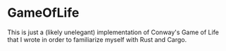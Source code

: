 # GameOfLife

This is just a (likely unelegant) implementation of Conway's Game of Life that I wrote in order to familiarize myself with Rust and Cargo.
